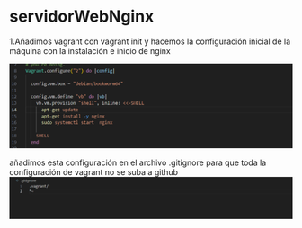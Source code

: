 # servidorWebNginx

1.Añadimos vagrant con vagrant init y hacemos la configuración inicial de la máquina con la instalación e inicio de nginx

![alt text](images/image.png)

añadimos esta configuración en el archivo .gitignore para que toda la configuración de vagrant no  se suba a github
![alt text](images/image1.png)

